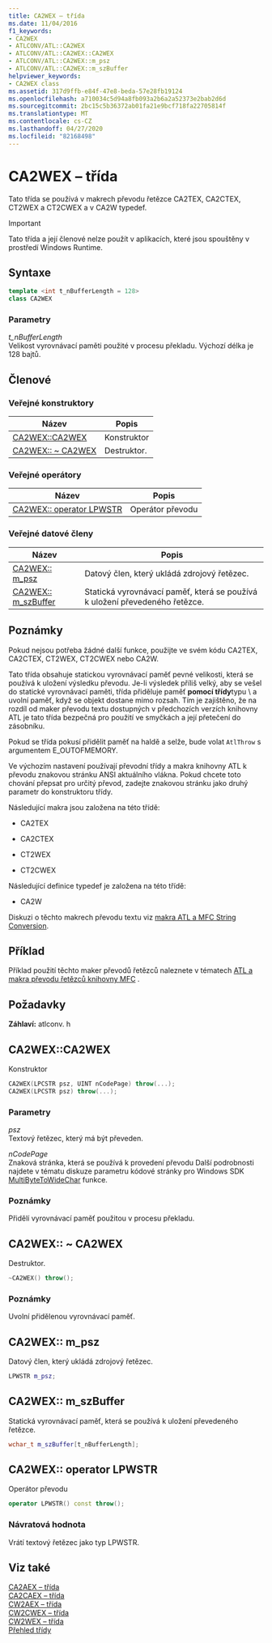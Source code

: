```yaml
---
title: CA2WEX – třída
ms.date: 11/04/2016
f1_keywords:
- CA2WEX
- ATLCONV/ATL::CA2WEX
- ATLCONV/ATL::CA2WEX::CA2WEX
- ATLCONV/ATL::CA2WEX::m_psz
- ATLCONV/ATL::CA2WEX::m_szBuffer
helpviewer_keywords:
- CA2WEX class
ms.assetid: 317d9ffb-e84f-47e8-beda-57e28fb19124
ms.openlocfilehash: a710034c5d94a8fb093a2b6a2a52373e2bab2d6d
ms.sourcegitcommit: 2bc15c5b36372ab01fa21e9bcf718fa22705814f
ms.translationtype: MT
ms.contentlocale: cs-CZ
ms.lasthandoff: 04/27/2020
ms.locfileid: "82168498"
---
```

# <a name="ca2wex-class"></a>CA2WEX – třída

Tato třída se používá v makrech převodu řetězce CA2TEX, CA2CTEX, CT2WEX a CT2CWEX a v CA2W typedef.

> [!IMPORTANT]
> Tato třída a její členové nelze použít v aplikacích, které jsou spouštěny v prostředí Windows Runtime.

## <a name="syntax"></a>Syntaxe

```cpp
template <int t_nBufferLength = 128>
class CA2WEX
```

### <a name="parameters"></a>Parametry

*t_nBufferLength*<br/>
Velikost vyrovnávací paměti použité v procesu překladu. Výchozí délka je 128 bajtů.

## <a name="members"></a>Členové

### <a name="public-constructors"></a>Veřejné konstruktory

|Název|Popis|
|----------|-----------------|
|[CA2WEX::CA2WEX](#ca2wex)|Konstruktor|
|[CA2WEX:: ~ CA2WEX](#dtor)|Destruktor.|

### <a name="public-operators"></a>Veřejné operátory

|Název|Popis|
|----------|-----------------|
|[CA2WEX:: operator LPWSTR](#operator_lpwstr)|Operátor převodu|

### <a name="public-data-members"></a>Veřejné datové členy

|Název|Popis|
|----------|-----------------|
|[CA2WEX:: m_psz](#m_psz)|Datový člen, který ukládá zdrojový řetězec.|
|[CA2WEX:: m_szBuffer](#m_szbuffer)|Statická vyrovnávací paměť, která se používá k uložení převedeného řetězce.|

## <a name="remarks"></a>Poznámky

Pokud nejsou potřeba žádné další funkce, použijte ve svém kódu CA2TEX, CA2CTEX, CT2WEX, CT2CWEX nebo CA2W.

Tato třída obsahuje statickou vyrovnávací paměť pevné velikosti, která se používá k uložení výsledku převodu. Je-li výsledek příliš velký, aby se vešel do statické vyrovnávací paměti, třída přiděluje paměť **pomocí třídy**typu \ a uvolní paměť, když se objekt dostane mimo rozsah. Tím je zajištěno, že na rozdíl od maker převodu textu dostupných v předchozích verzích knihovny ATL je tato třída bezpečná pro použití ve smyčkách a její přetečení do zásobníku.

Pokud se třída pokusí přidělit paměť na haldě a selže, bude volat `AtlThrow` s argumentem E_OUTOFMEMORY.

Ve výchozím nastavení používají převodní třídy a makra knihovny ATL k převodu znakovou stránku ANSI aktuálního vlákna. Pokud chcete toto chování přepsat pro určitý převod, zadejte znakovou stránku jako druhý parametr do konstruktoru třídy.

Následující makra jsou založena na této třídě:

- CA2TEX

- CA2CTEX

- CT2WEX

- CT2CWEX

Následující definice typedef je založena na této třídě:

- CA2W

Diskuzi o těchto makrech převodu textu viz [makra ATL a MFC String Conversion](string-conversion-macros.md).

## <a name="example"></a>Příklad

Příklad použití těchto maker převodů řetězců naleznete v tématech [ATL a makra převodu řetězců knihovny MFC](string-conversion-macros.md) .

## <a name="requirements"></a>Požadavky

**Záhlaví:** atlconv. h

## <a name="ca2wexca2wex"></a><a name="ca2wex"></a>CA2WEX::CA2WEX

Konstruktor

```cpp
CA2WEX(LPCSTR psz, UINT nCodePage) throw(...);
CA2WEX(LPCSTR psz) throw(...);
```

### <a name="parameters"></a>Parametry

*psz*<br/>
Textový řetězec, který má být převeden.

*nCodePage*<br/>
Znaková stránka, která se používá k provedení převodu Další podrobnosti najdete v tématu diskuze parametru kódové stránky pro Windows SDK [MultiByteToWideChar](/windows/win32/api/stringapiset/nf-stringapiset-multibytetowidechar) funkce.

### <a name="remarks"></a>Poznámky

Přidělí vyrovnávací paměť použitou v procesu překladu.

## <a name="ca2wexca2wex"></a><a name="dtor"></a>CA2WEX:: ~ CA2WEX

Destruktor.

```cpp
~CA2WEX() throw();
```

### <a name="remarks"></a>Poznámky

Uvolní přidělenou vyrovnávací paměť.

## <a name="ca2wexm_psz"></a><a name="m_psz"></a>CA2WEX:: m_psz

Datový člen, který ukládá zdrojový řetězec.

```cpp
LPWSTR m_psz;
```

## <a name="ca2wexm_szbuffer"></a><a name="m_szbuffer"></a>CA2WEX:: m_szBuffer

Statická vyrovnávací paměť, která se používá k uložení převedeného řetězce.

```cpp
wchar_t m_szBuffer[t_nBufferLength];
```

## <a name="ca2wexoperator-lpwstr"></a><a name="operator_lpwstr"></a>CA2WEX:: operator LPWSTR

Operátor převodu

```cpp
operator LPWSTR() const throw();
```

### <a name="return-value"></a>Návratová hodnota

Vrátí textový řetězec jako typ LPWSTR.

## <a name="see-also"></a>Viz také

[CA2AEX – třída](../../atl/reference/ca2aex-class.md)<br/>
[CA2CAEX – třída](../../atl/reference/ca2caex-class.md)<br/>
[CW2AEX – třída](../../atl/reference/cw2aex-class.md)<br/>
[CW2CWEX – třída](../../atl/reference/cw2cwex-class.md)<br/>
[CW2WEX – třída](../../atl/reference/cw2wex-class.md)<br/>
[Přehled třídy](../../atl/atl-class-overview.md)
